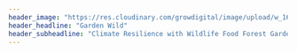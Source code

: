 ```yaml
---
header_image: "https://res.cloudinary.com/growdigital/image/upload/w_1600,q_50/v1629230002/elephant-garlic-flower.jpg"
header_headline: "Garden Wild"
header_subheadline: "Climate Resilience with Wildlife Food Forest Gardens"
---
```

